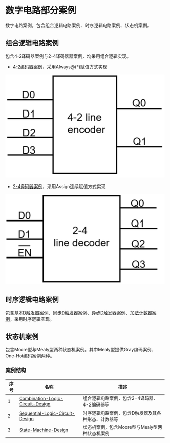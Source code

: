 # 数字电路部分案例

数字电路案例，包含组合逻辑电路案例、时序逻辑电路案例、状态机案例。

## 组合逻辑电路案例

包含4-2译码器案例与2-4译码器器案例，均采用组合逻辑实现。

* [4-2编码器案例](/Examples/FPGA/1.Digital-Circuits/1.Combination-Logic-Circuit-Design/4-2-Encoder)，采用Always@(*)赋值方式实现

![](/Examples/Images/4-2-Encoder-Examples.png)

* [2-4译码器案例](/Examples/FPGA/1.Digital-Circuits/1.Combination-Logic-Circuit-Design/2-4-Decoder)，采用Assign连续赋值方式实现

![](/Examples/Images/2-4-Decoder-Examples.png)

## 时序逻辑电路案例

包含[基本D触发器案例](/Examples/FPGA/1.Digital-Circuits/2.Sequential-Logic-Circuit-Design/Basic-D-Flip-Flop)、[同步D触发器案例](/Examples/FPGA/1.Digital-Circuits/2.Sequential-Logic-Circuit-Design/Synchronous-Reset-D-Flip-Flop)、[异步D触发器案例](/Examples/FPGA/1.Digital-Circuits/2.Sequential-Logic-Circuit-Design/Asynchronous-Reset-D-Flip-Flop)、[加法计数器案例](/Examples/FPGA/1.Digital-Circuits/2.Sequential-Logic-Circuit-Design/Add-Counter)，采用时序逻辑实现。

## 状态机案例

包含Moore型与Mealy型两种状态机案例。其中Mealy型提供Gray编码案例、One-Hot编码案例两种。

### 案例结构

| 序号 | 名称                                                         | 描述                                       |
| ---- | ------------------------------------------------------------ | ------------------------------------------ |
| 1    | [Combination-Logic-Circuit-Design](/Examples/FPGA/1.Digital-Circuits/1.Combination-Logic-Circuit-Design)   |组合逻辑电路案例，包含2-4译码器、4-2编码器等  |
| 2    | [Sequential-Logic-Circuit-Design](/Examples/FPGA/1.Digital-Circuits/2.Sequential-Logic-Circuit-Design)   | 时序逻辑电路案例，包含D触发器及其各种形态、计数器等  |
| 3    | [State-Machine-Design](/Examples/FPGA/1.Digital-Circuits/3.State-Machine-Design)   | 状态机案例，包含Moore型与Mealy型两种状态机案例  |